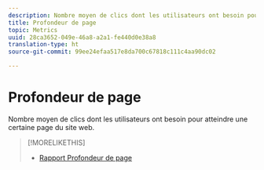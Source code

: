 ```yaml
---
description: Nombre moyen de clics dont les utilisateurs ont besoin pour atteindre une certaine page du site Web.
title: Profondeur de page
topic: Metrics
uuid: 28ca3652-049e-46a8-a2a1-fe440d0e38a8
translation-type: ht
source-git-commit: 99ee24efaa517e8da700c67818c111c4aa90dc02

---
```



# Profondeur de page

Nombre moyen de clics dont les utilisateurs ont besoin pour atteindre une certaine page du site web.

>[!MORELIKETHIS]
>
>* [Rapport Profondeur de page](/help/components/c-variables/dimensionslist/reports-page-depth.md)

